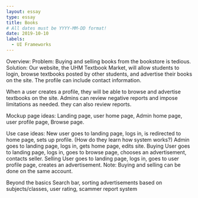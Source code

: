 ```yaml
---
layout: essay
type: essay
title: Books
# All dates must be YYYY-MM-DD format!
date: 2019-10-10
labels:
  - UI Frameworks
---
```


Overview:
Problem: Buying and selling books from the bookstore is tedious.
Solution: Our website, the UHM Textbook Market, will allow students to login, browse textbooks posted by other students, and advertise their books on the site. The profile can include contact information.

When a user creates a profile, they will be able to browse and advertise textbooks on the site. Admins can review negative reports and impose limitations as needed. they can also review reports.

Mockup page ideas: Landing page, user home page, Admin home page, user profile page, Browse page.

Use case ideas:
New user goes to landing page, logs in, is redirected to home page, sets up profile. (How do they learn how system works?) Admin goes to landing page, logs in, gets home page, edits site. Buying User goes to landing page, logs in, goes to browse page, chooses an advertisement, contacts seller. Selling User goes to landing page, logs in, goes to user profile page, creates an advertisement. Note: Buying and selling can be done on the same account.

Beyond the basics Search bar, sorting advertisements based on subjects/classes, user rating, scammer report system
